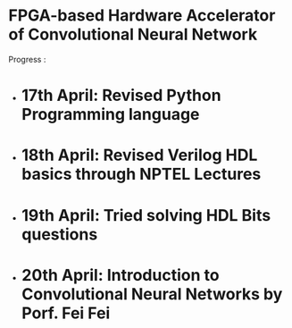 
# FPGA-based Hardware Accelerator of Convolutional Neural Network 

Progress :
- # 17th April: Revised Python Programming language
- # 18th April: Revised Verilog HDL basics through NPTEL Lectures
- # 19th April: Tried solving HDL Bits questions
- # 20th April: Introduction to Convolutional Neural Networks by Porf. Fei Fei
